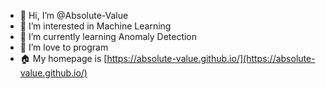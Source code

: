 - 👋 Hi, I’m @Absolute-Value
- 👀 I’m interested in Machine Learning
- 🌱 I’m currently learning Anomaly Detection
- 💞️ I’m love to program
- 🏠 My homepage is [https://absolute-value.github.io/](https://absolute-value.github.io/)

<!---
Absolute-Value/Absolute-Value is a ✨ special ✨ repository because its `README.md` (this file) appears on your GitHub profile.
You can click the Preview link to take a look at your changes.
--->
